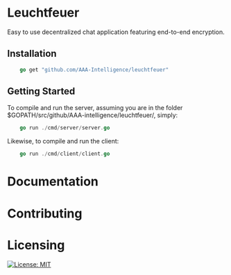 # Leuchtfeuer

Easy to use decentralized chat application featuring end-to-end encryption. 

## Installation

```go
    go get "github.com/AAA-Intelligence/leuchtfeuer"
```

## Getting Started

To compile and run the server, assuming you are in the folder $GOPATH/src/github/AAA-intelligence/leuchtfeuer/, simply:

```go
    go run ./cmd/server/server.go
```

Likewise, to compile and run the client:

```go
    go run ./cmd/client/client.go
```

# Documentation

# Contributing

# Licensing

[![License: MIT](https://img.shields.io/badge/License-MIT-yellow.svg)](https://github.com/AAA-Intelligence/leuchtfeuer/LICENSE)

